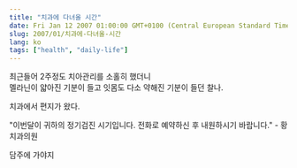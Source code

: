 ```yaml
---
title: "치과에 다녀올 시간"
date: Fri Jan 12 2007 01:00:00 GMT+0100 (Central European Standard Time)
slug: 2007/01/치과에-다녀올-시간
lang: ko
tags: ["health", "daily-life"]
---
```


최근들어 2주정도 치아관리를 소홀히 했더니  
멜라닌이 얇아진 기분이 들고 잇몸도 다소 약해진 기분이 들던 찰나.

치과에서 편지가 왔다.

"이번달이 귀하의 정기검진 시기입니다. 전화로 예약하신 후 내원하시기 바랍니다." - 황치과의원

담주에 가야지
